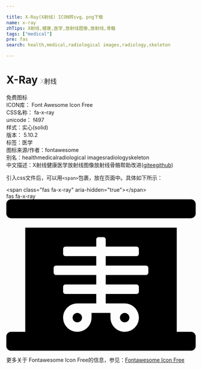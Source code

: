```yaml
---

title: X-Ray(X射线) ICON转svg、png下载
name: x-ray
zhTips: X射线,健康,医学,放射线图像,放射线,骨骼
tags: ["medical"]
pre: fas
search: health,medical,radiological images,radiology,skeleton

---
```


# X-Ray  <small style="font-size: 60%;font-weight: 100">X射线</small>


<div class="detail-page">
<p>
<span><span class="badge-success badge">免费图标</span> </span>
<br/>
<span>
ICON库：
<span class="badge-secondary badge">Font Awesome Icon Free</span> 
</span>
<br/>
<span>
CSS名称：
<span class="badge-secondary badge">fa-x-ray</span> 
</span>
<br/>
<span>
unicode：
<span class="badge-secondary badge">f497</span> 
<copy-btn content='f497' btn-title=""></copy-btn>
<copy-btn :content='String.fromCodePoint(parseInt("f497", 16))' btn-title="复制U"></copy-btn>
</span><br/><span>样式：<span class="badge-light badge">实心(solid)</span></span>
<br/>
<span>
版本：
<span class="badge-secondary badge">5.10.2</span> 
</span><br/><span>标签：<span class="badge-light badge"><router-link to="/tags/medical.html">医学</router-link></span></span>
<br/>
<span>图标来源/作者：<span class="badge-light badge">fontawesome</span></span> 
<br/>
<span>别名：<span class="badge-light badge">health</span><span class="badge-light badge">medical</span><span class="badge-light badge">radiological images</span><span class="badge-light badge">radiology</span><span class="badge-light badge">skeleton</span></span><br/><span class="zh-detail">中文描述：<span class="badge-primary badge">X射线</span><span class="badge-primary badge">健康</span><span class="badge-primary badge">医学</span><span class="badge-primary badge">放射线图像</span><span class="badge-primary badge">放射线</span><span class="badge-primary badge">骨骼</span><span class="help-link"><span>帮助改进</span>(<a href="https://gitee.com/liuwave/icon-helper/edit/master/json/fontawesome/solid/x-ray.json" target="_blank" rel="noopener noreferrer">gitee</a><a href="https://github.com/liuwave/icon-helper/edit/master/json/fontawesome/solid/x-ray.json" target="_blank" rel="noopener noreferrer">github</a></span>)</span><br/>
</p>
</div>
<div class="alert alert-dark">
  <i class="fas fa-x-ray fa-xs"></i>
  <i class="fas fa-x-ray fa-sm"></i>
  <i class="fas fa-x-ray fa-lg"></i>
  <i class="fas fa-x-ray fa-2x"></i>
  <i class="fas fa-x-ray fa-3x"></i>
  <i class="fas fa-x-ray fa-5x"></i>
  <i class="fas fa-x-ray fa-7x"></i>
</div>
<div>
  <p>引入css文件后，可以用<code>&lt;span&gt;</code>包裹，放在页面中。具体如下所示：    
  </p>
  <div class="alert alert-primary" style="font-size: 14px">
    &lt;span class="fas fa-x-ray" aria-hidden="true"&gt;&lt;/span&gt;
    <copy-btn content='<span class="fas fa-x-ray" aria-hidden="true"></span>'></copy-btn>
  </div>
  <div class="alert alert-secondary">
    <i class="fas fa-x-ray"
    style="font-size: 24px"
    aria-hidden="true"></i> fas fa-x-ray
    <copy-btn content="fas fa-x-ray" btn-title="复制图标名称"></copy-btn>
  </div>
</div>
<div id="svg" class="svg-wrap">
<svg xmlns="http://www.w3.org/2000/svg" viewBox="0 0 640 512"><path d="M240 384c-8.8 0-16 7.2-16 16s7.2 16 16 16 16-7.2 16-16-7.2-16-16-16zm160 32c8.8 0 16-7.2 16-16s-7.2-16-16-16-16 7.2-16 16 7.2 16 16 16zM624 0H16C7.2 0 0 7.2 0 16v32c0 8.8 7.2 16 16 16h608c8.8 0 16-7.2 16-16V16c0-8.8-7.2-16-16-16zm0 448h-48V96H64v352H16c-8.8 0-16 7.2-16 16v32c0 8.8 7.2 16 16 16h608c8.8 0 16-7.2 16-16v-32c0-8.8-7.2-16-16-16zM480 248c0 4.4-3.6 8-8 8H336v32h104c4.4 0 8 3.6 8 8v16c0 4.4-3.6 8-8 8H336v32h64c26.5 0 48 21.5 48 48s-21.5 48-48 48-48-21.5-48-48v-16h-64v16c0 26.5-21.5 48-48 48s-48-21.5-48-48 21.5-48 48-48h64v-32H200c-4.4 0-8-3.6-8-8v-16c0-4.4 3.6-8 8-8h104v-32H168c-4.4 0-8-3.6-8-8v-16c0-4.4 3.6-8 8-8h136v-32H200c-4.4 0-8-3.6-8-8v-16c0-4.4 3.6-8 8-8h104v-24c0-4.4 3.6-8 8-8h16c4.4 0 8 3.6 8 8v24h104c4.4 0 8 3.6 8 8v16c0 4.4-3.6 8-8 8H336v32h136c4.4 0 8 3.6 8 8v16z"/></svg>
</div>
<detail full-name='fa-x-ray'></detail>
    
<div><p>更多关于  Fontawesome Icon Free的信息，参见：<a target="_blank" href="https://iconhelper.cn/fontawesome.html">Fontawesome Icon Free</a>
</p></div>
